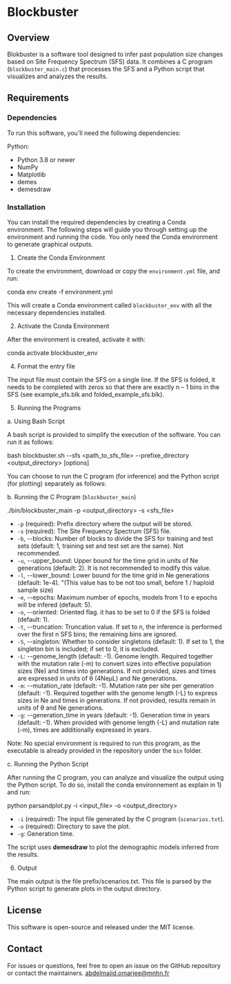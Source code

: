 # Blockbuster

## Overview

Blokbuster is a software tool designed to infer past population size changes based on Site Frequency Spectrum (SFS) data. It combines a C program (`blockbuster_main.c`) that processes the SFS and a Python script that visualizes and analyzes the results.

## Requirements

### Dependencies

To run this software, you'll need the following dependencies:

Python:
- Python 3.8 or newer
- NumPy
- Matplotlib
- demes
- demesdraw

### Installation

You can install the required dependencies by creating a Conda environment. The following steps will guide you through setting up the environment and running the code.
You only need the Conda environment to generate graphical outputs. 

1. Create the Conda Environment

To create the environment, download or copy the `environment.yml` file, and run:

conda env create -f environment.yml

This will create a Conda environment called `blockbuster_env` with all the necessary dependencies installed.

2. Activate the Conda Environment

After the environment is created, activate it with:

conda activate blockbuster_env

4. Format the entry file

The input file must contain the SFS on a single line. If the SFS is folded, it needs to be completed with zeros so that there are exactly n – 1 bins in the SFS (see example_sfs.blk and folded_example_sfs.blk).

5. Running the Programs

a. Using Bash Script

A bash script is provided to simplify the execution of the software. You can run it as follows:

bash blockbuster.sh --sfs <path_to_sfs_file> --prefixe_directory <output_directory> [options]

You can choose to run the C program (for inference) and the Python script (for plotting) separately as follows:

b. Running the C Program (`blockbuster_main`)

./bin/blockbuster_main -p <output_directory> -s <sfs_file> 

- `-p` (required): Prefix directory where the output will be stored.
- `-s` (required): The Site Frequency Spectrum (SFS) file.
- `-b`, --blocks: Number of blocks to divide the SFS for training and test sets (default: 1, training set and test set are the same). Not recommended.
- `-u`, --upper_bound: Upper bound for the time grid in units of Ne generations (default: 2). It is not recommended to modify this value.
- `-l`, --lower_bound: Lower bound for the time grid in Ne generations (default: 1e-4). "(This value has to be not too small, before 1 / haploid sample size)
- `-e`, --epochs: Maximum number of epochs, models from 1 to e epochs will be infered (default: 5). 
- `-o`, --oriented: Oriented flag. it has to be set to 0 if the SFS is folded (default: 1).
- `-t`, --truncation: Truncation value. If set to n, the inference is performed over the first n SFS bins; the remaining bins are ignored.
- `-S`, --singleton: Whether to consider singletons (default: 1). If set to 1, the singleton bin is included; if set to 0, it is excluded.
- `-L`: --genome_length (default: -1). Genome length. Required together with the mutation rate (-m) to convert sizes into effective population sizes (Ne) and times into generations. If not provided, sizes and times are expressed in units of θ (4NeμL) and Ne generations.
- `-m`: --mutation_rate (default: -1). Mutation rate per site per generation (default: -1). Required together with the genome length (-L) to express sizes in Ne and times in generations. If not provided, results remain in units of θ and Ne generations.
- `-g`: --generation_time in years (default: -1). Generation time in years (default: -1). When provided with genome length (-L) and mutation rate (-m), times are additionally expressed in years.

Note: No special environment is required to run this program, as the executable is already provided in the repository under the `bin` folder.

c. Running the Python Script

After running the C program, you can analyze and visualize the output using the Python script.
To do so, install the conda environnement as explain in 1) and run:

python parsandplot.py -i <input_file> -o <output_directory>

- `-i` (required): The input file generated by the C program (`scenarios.txt`).
- `-o` (required): Directory to save the plot.
- `-g`: Generation time.

The script uses **demesdraw** to plot the demographic models inferred from the results.

6. Output

The main output is the file prefix/scenarios.txt.
This file is parsed by the Python script to generate plots in the output directory.

## License

This software is open-source and released under the MIT license.

## Contact

For issues or questions, feel free to open an issue on the GitHub repository or contact the maintainers. abdelmajid.omarjee@mnhn.fr
